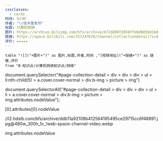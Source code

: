 ```yaml
---
cssclasses:
  - cards
时间: 5小时
作者: "\r技术蛋老师"
标题: 计算机网络
图片: https://archive.biliimg.com/bfs/archive/b72dd8072650ffe6d685bd1bd05c7739fe6e68cf.jpg@320w_200h_1c_!web-space-channel-video.webp
链接: https://space.bilibili.com/327247876/channel/collectiondetail?sid=60187
评价: ★★★★★
---
```


```dataview
table "![]("+图片+")" as 图片,标题,作者,时间 ,"[视频地址]("+链接+")" as 链接,评价
from "B-知识点/计算机网络知识点/网络"
```





document.querySelector("#page-collection-detail > div > div > div > ul > li:nth-child(5) > a.cover.cover-normal > div.b-img > picture > img")

document.querySelectorAll("#page-collection-detail > div > div > div > ul > li > a.cover.cover-normal > div.b-img > picture > img.attributes.nodeValue");

[0].attributes[0].nodeValue

//i2.hdslb.com/bfs/archive/ddb11a92108b412564195495ce29715cc6f48891.jpg@480w_300h_1c_!web-space-channel-video.webp

img.attributes.nodeValue